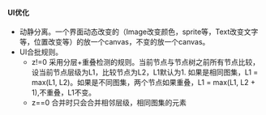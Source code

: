 #### UI优化

- 动静分离。一个界面动态改变的（Image改变颜色，sprite等，Text改变文字等，位置改变等）的放一个canvas，不变的放一个canvas。
- UI合批规则。
  - z!=0 采用分层+重叠检测的规则。当前节点与节点树之前所有节点比较，设当前节点层级为L1，比较节点为L2，L1默认为1. 如果是相同图集，L1 = max(L1, L2)。如果是不同图集，两个节点如果重叠，L1 = max(L1, L2 + 1),不重叠，L1不变。 
  - z==0 合并时只会合并相邻层级，相同图集的元素